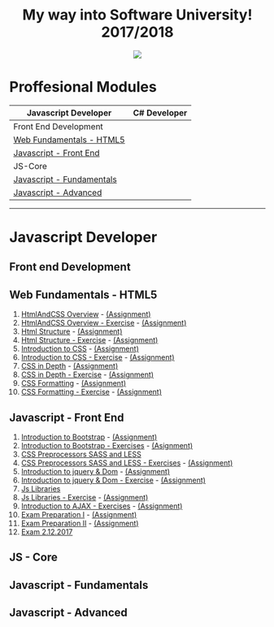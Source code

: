<h1 align="center">My way into Software University! 2017/2018</h1> 

<p align="center">
<a href="https://softuni.bg/"><img src="https://i.imgur.com/BvR3u9u.png"> </a>
</p>


  <h1 align="left"> Proffesional Modules </h1>
  
| Javascript Developer                                | C# Developer |
|----------------------                               |:------------:|
|Front End Development  |                              |
|  [Web Fundamentals - HTML5](#web-fundamentals---html5)     |                |
|  [Javascript - Front End](#javascript---front-end)      |              |
|JS-Core            |                |
|[Javascript - Fundamentals](#javascript---fundamentals)     |       |
|[Javascript - Advanced](#javascript---advanced)         |        |
------

<h1 align="left"> Javascript Developer </h1>

<h2 align="left"> Front end Development </h2>

## Web Fundamentals - HTML5  

1. [HtmlAndCSS Overview](https://github.com/MarikMayhem/Software-University/tree/master/Web%20Fundamentals%20-%20HTML5/1.HtmlAndCSS%20Overview) - [(Assignment)](https://github.com/MarikMayhem/Software-University/tree/master/Web%20Fundamentals%20-%20HTML5/1.HtmlAndCSS%20Overview/Asignment)
2. [HtmlAndCSS Overview - Exercise](https://github.com/MarikMayhem/Software-University/tree/master/Web%20Fundamentals%20-%20HTML5/2.HtmlAndCSS%20Overview%20-%20Exercise) - [(Assignment)](https://github.com/MarikMayhem/Software-University/tree/master/Web%20Fundamentals%20-%20HTML5/2.HtmlAndCSS%20Overview%20-%20Exercise/Assigment)
3. [Html Structure](https://github.com/MarikMayhem/Software-University/tree/master/Web%20Fundamentals%20-%20HTML5/3.HtmlStructure) - [(Assignment)](https://github.com/MarikMayhem/Software-University/tree/master/Web%20Fundamentals%20-%20HTML5/3.HtmlStructure/Assignment)
4. [Html Structure - Exercise](https://github.com/MarikMayhem/Software-University/tree/master/Web%20Fundamentals%20-%20HTML5/4.HTMLStructure%20-%20Exercise) - [(Assignment)](https://github.com/MarikMayhem/Software-University/tree/master/Web%20Fundamentals%20-%20HTML5/4.HTMLStructure%20-%20Exercise/Assignment)
5. [Introduction to CSS](https://github.com/MarikMayhem/Software-University/tree/master/Web%20Fundamentals%20-%20HTML5/5.Introduction%20to%20CSS) - [(Assignment)](https://github.com/MarikMayhem/Software-University/tree/master/Web%20Fundamentals%20-%20HTML5/5.Introduction%20to%20CSS/Assignment)
6. [Introduction to CSS - Exercise](https://github.com/MarikMayhem/Software-University/tree/master/Web%20Fundamentals%20-%20HTML5/6.Introduction%20to%20CSS%20-%20Exercise) - [(Assignment)](https://github.com/MarikMayhem/Software-University/tree/master/Web%20Fundamentals%20-%20HTML5/6.Introduction%20to%20CSS%20-%20Exercise/Assignment)
7. [CSS in Depth](https://github.com/MarikMayhem/Software-University/tree/master/Web%20Fundamentals%20-%20HTML5/7.CSS%20in%20depth) - [(Assignment)](https://github.com/MarikMayhem/Software-University/tree/master/Web%20Fundamentals%20-%20HTML5/7.CSS%20in%20depth/Assignment)
8. [CSS in Depth - Exercise](https://github.com/MarikMayhem/Software-University/tree/master/Web%20Fundamentals%20-%20HTML5/8.CSS%20in%20depth%20-%20Exercise) - [(Assignment)](https://github.com/MarikMayhem/Software-University/tree/master/Web%20Fundamentals%20-%20HTML5/8.CSS%20in%20depth%20-%20Exercise/Assignment)
9. [CSS Formatting](https://github.com/MarikMayhem/Software-University/tree/master/Web%20Fundamentals%20-%20HTML5/9.CSS%20Formatting) - [(Assignment)](https://github.com/MarikMayhem/Software-University/tree/master/Web%20Fundamentals%20-%20HTML5/9.CSS%20Formatting/Assignment)
10. [CSS Formatting - Exercise](https://github.com/MarikMayhem/Software-University/tree/master/Web%20Fundamentals%20-%20HTML5/10.CSS%20Formatting%20-%20Exercise) - [(Assignment)](https://github.com/MarikMayhem/Software-University/tree/master/Web%20Fundamentals%20-%20HTML5/10.CSS%20Formatting%20-%20Exercise/Assignment)

## Javascript - Front End

1. [Introduction to Bootstrap](https://github.com/MarikMayhem/Software-University/tree/master/Javascript%20-%20Front%20End/01.%20Introduction%20to%20Bootstrap) - [(Assignment)](https://github.com/MarikMayhem/Software-University/tree/master/Javascript%20-%20Front%20End/01.%20Introduction%20to%20Bootstrap/Assignment)
2. [Introduction to Bootstrap - Exercises](https://github.com/MarikMayhem/Software-University/tree/master/Javascript%20-%20Front%20End/02.%20Introduction%20to%20Bootstrap%20-%20Exercises) - [(Asignment)](https://github.com/MarikMayhem/Software-University/tree/master/Javascript%20-%20Front%20End/02.%20Introduction%20to%20Bootstrap%20-%20Exercises/Assignment)
3. [CSS Preprocessors SASS and LESS](https://github.com/MarikMayhem/Software-University/tree/master/Javascript%20-%20Front%20End/03.%20CSS%20Preprocessors%20SASS%20and%20LESS)
4. [CSS Preprocessors SASS and LESS - Exercises](https://github.com/MarikMayhem/Software-University/tree/master/Javascript%20-%20Front%20End/04.%20CSS%20Preprocessors%20SASS%20and%20LESS%20-%20Exercises) - [(Assignment)](https://github.com/MarikMayhem/Software-University/tree/master/Javascript%20-%20Front%20End/04.%20CSS%20Preprocessors%20SASS%20and%20LESS%20-%20Exercises/Assignment)
5. [Introduction to jquery & Dom](https://github.com/MarikMayhem/Software-University/tree/master/Javascript%20-%20Front%20End/05.%20Introduction%20to%20jquery%20%26%20Dom) - [(Assignment)](https://github.com/MarikMayhem/Software-University/tree/master/Javascript%20-%20Front%20End/05.%20Introduction%20to%20jquery%20%26%20Dom/Assignment)
6. [Introduction to jquery & Dom - Exercise](https://github.com/MarikMayhem/Software-University/tree/master/Javascript%20-%20Front%20End/06.Introduction%20to%20jquery%20%26%20Dom%20-%20Exercises) - [(Assignment)](https://github.com/MarikMayhem/Software-University/tree/master/Javascript%20-%20Front%20End/06.Introduction%20to%20jquery%20%26%20Dom%20-%20Exercises/Assignment)
7. [Js Libraries](https://github.com/MarikMayhem/Software-University/tree/master/Javascript%20-%20Front%20End/07.Js%20Libraries)
8. [Js Libraries - Exercise](https://github.com/MarikMayhem/Software-University/tree/master/Javascript%20-%20Front%20End/08.%20Js%20Libraries%20-%20Exercises) - [(Assignment)](https://github.com/MarikMayhem/Software-University/tree/master/Javascript%20-%20Front%20End/08.%20Js%20Libraries%20-%20Exercises/Assignment)
9. [Introduction to AJAX - Exercises](https://github.com/MarikMayhem/Software-University/tree/master/Javascript%20-%20Front%20End/09.Introduction%20to%20AJAX%20-%20Exercises) - [(Assignment)](https://github.com/MarikMayhem/Software-University/tree/master/Javascript%20-%20Front%20End/09.Introduction%20to%20AJAX%20-%20Exercises/Assignment)
10. [Exam Preparation I](https://github.com/MarikMayhem/Software-University/tree/master/Javascript%20-%20Front%20End/10.%20Exam%20Preparation%20I) - [(Assignment)](https://github.com/MarikMayhem/Software-University/tree/master/Javascript%20-%20Front%20End/10.%20Exam%20Preparation%20I/Assignment)
11. [Exam Preparation II](https://github.com/MarikMayhem/Software-University/tree/master/Javascript%20-%20Front%20End/11.Exam%20Preparation%20II) - [(Assignment)](https://github.com/MarikMayhem/Software-University/tree/master/Javascript%20-%20Front%20End/11.Exam%20Preparation%20II/Assignment)
11. [Exam 2.12.2017](https://github.com/MarikMayhem/Software-University/tree/master/Javascript%20-%20Front%20End/Exam%202.12.2017!!!) 


<h2 align="left"> JS - Core </h2>

## Javascript - Fundamentals

## Javascript - Advanced


